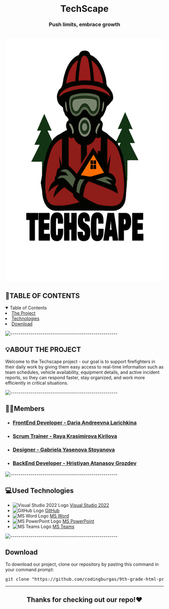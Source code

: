 
<p align="center">
</p>

<h1 align="center"> TechScape </h1>
<h3 align="center">Push limits, embrace growth</h3>  
<br>
<img src="project/public/logo.png" alt="Logo" width="1000" height="775">
<br>

## 📃TABLE OF CONTENTS 


<details open="open">
    <summary>Table of Contents</summary>
    <li><a href="#about-the-project">  The Project</a></li>
    <li><a href="#used-technologies">  Technologies</a></li>
    <li><a href="#download">    Download</a></li>
</details>

![-----------------------------------------------------](https://raw.githubusercontent.com/andreasbm/readme/master/assets/lines/rainbow.png)

## 💡ABOUT THE PROJECT 

<p align="justify">
    <p>Welcome to the Techscape project - our goal is to support firefighters in their daily work by giving them easy access to real-time information such as team schedules, vehicle availability, equipment details, and active incident reports, so they can respond faster, stay organized, and work more efficiently in critical situations.</p>
</p>

![-----------------------------------------------------](https://raw.githubusercontent.com/andreasbm/readme/master/assets/lines/rainbow.png)


<h2>🧑‍🎓Members</h2>

- ### <a href = "https://github.com/darialarichkina"> FrontEnd Developer - Daria Andreevna Larichkina </a> 
- ### <a href = "https://github.com/ddzavalishin23"> Scrum Trainer - Raya Krasimirova Kirilova </a>
- ### <a href = "https://github.com/gyastoyanova23"> Designer - Gabriela Yasenova Stoyanova </a>
- ### <a href = "https://github.com/Hristiyan1423"> BackEnd Developer - Hristiyan Atanasov Grozdev </a>
![-----------------------------------------------------](https://raw.githubusercontent.com/andreasbm/readme/master/assets/lines/rainbow.png)

##  💻Used Technologies
- <img src="https://upload.wikimedia.org/wikipedia/commons/thumb/2/2c/Visual_Studio_Icon_2022.svg/1200px-Visual_Studio_Icon_2022.svg.png" width="20" alt="Visual Studio 2022 Logo"> <a href="https://visualstudio.microsoft.com/vs/">Visual Studio 2022</a>
- <img src="https://github.githubassets.com/images/modules/logos_page/GitHub-Mark.png" width="20" alt="GitHub Logo"> <a href="https://github.com/">GitHub</a>
- <img src="https://upload.wikimedia.org/wikipedia/commons/thumb/f/fd/Microsoft_Office_Word_%282019%E2%80%93present%29.svg/2203px-Microsoft_Office_Word_%282019%E2%80%93present%29.svg.png" width="20" alt="MS Word Logo"> <a href="project/public/TechScape.docx">MS Word</a>
- <img src="https://upload.wikimedia.org/wikipedia/commons/3/3b/Microsoft_PowerPoint_Logo.png" width="20" alt="MS PowerPoint Logo"> <a href="project/public/TechScape.pptx ">MS PowerPoint</a>
- <img src="https://upload.wikimedia.org/wikipedia/commons/thumb/c/c9/Microsoft_Office_Teams_%282018%E2%80%93present%29.svg/2203px-Microsoft_Office_Teams_%282018%E2%80%93present%29.svg.png" width="20" alt="MS Teams Logo"> <a href="https://www.microsoft.com/en-us/microsoft-teams/group-chat-software">MS Teams</a>

![-----------------------------------------------------](https://raw.githubusercontent.com/andreasbm/readme/master/assets/lines/rainbow.png)


<!-- CONTRIBUTORS -->


<h2 id="download">Download</h2>

<p>To download our project, clone our repository by pasting this command in your command prompt:</p>

<pre align="center">git clone "https://github.com/codingburgas/9th-grade-html-project-techscape.git"</pre>

<hr>

<h2 align="center">Thanks for checking out our repo!❤️</h2>
